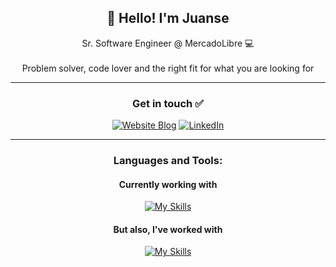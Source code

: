 <h2 align="center">👋 Hello! I'm Juanse</h2>
<p align="center">
  Sr. Software Engineer @ MercadoLibre 💻 <br><br> Problem solver, code lover and the right fit for what you are looking for 
</p>
 
-----
<h3 align="center">Get in touch ✅ </h3>

<div align="center">
  
  [![Website Blog](https://img.shields.io/badge/website-000000?style=for-the-badge&logo=About.me&logoColor=white)](https://juansetech.co/)
  [![LinkedIn](https://img.shields.io/badge/LinkedIn-0077B5?style=for-the-badge&logo=linkedin&logoColor=white)](https://www.linkedin.com/in/sebasvil20/)
  
</div>

-----
<h3 align="center">Languages and Tools: </h3>

<h4 align="center">Currently working with</h4>

<div align="center">

[![My Skills](https://skillicons.dev/icons?i=go,react,nodejs,git,docker,jenkins,mysql,postgres,grafana,elasticsearch,nextjs,nginx)](#)
  
</div>

<h4 align="center">But also, I've worked with</h4>

<div align="center">
  
[![My Skills](https://skillicons.dev/icons?i=py,java,wordpress,dotnet,php,laravel,html,css,express,lua,graphql)](#)

</div>
